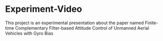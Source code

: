 # Experiment-Video
This project is an experimental presentation about the paper named Finite-time Complementary Filter-based Attitude Control of Unmanned Aerial Vehicles with Gyro Bias
